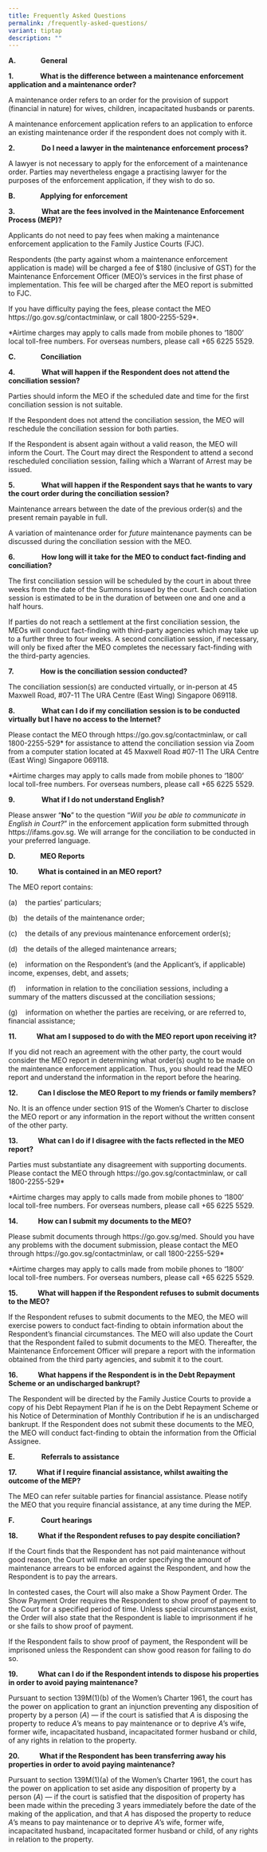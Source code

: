 ```yaml
---
title: Frequently Asked Questions
permalink: /frequently-asked-questions/
variant: tiptap
description: ""
---
```

<p><strong>A.&nbsp;&nbsp;&nbsp;&nbsp;&nbsp;&nbsp;&nbsp;&nbsp;&nbsp;&nbsp;&nbsp;&nbsp;&nbsp;&nbsp; General</strong>
</p>
<p></p>
<p><strong>1.&nbsp;&nbsp;&nbsp;&nbsp;&nbsp;&nbsp;&nbsp;&nbsp;&nbsp;&nbsp;&nbsp;&nbsp;&nbsp;&nbsp;&nbsp; What is the difference between a maintenance enforcement application and a maintenance order?</strong>
</p>
<p></p>
<p>A maintenance order refers to an order for the provision of support (financial
in nature) for wives, children, incapacitated husbands or parents.</p>
<p></p>
<p>A maintenance enforcement application refers to an application to enforce
an existing maintenance order if the respondent does not comply with it.</p>
<p></p>
<p><strong>2.&nbsp;&nbsp;&nbsp;&nbsp;&nbsp;&nbsp;&nbsp;&nbsp;&nbsp;&nbsp;&nbsp;&nbsp;&nbsp;&nbsp;&nbsp; Do I need a lawyer in the maintenance enforcement process?</strong>
</p>
<p></p>
<p>A lawyer is not necessary to apply for the enforcement of a maintenance
order. Parties may nevertheless engage a practising lawyer for the purposes
of the enforcement application, if they wish to do so.</p>
<p></p>
<p><strong>B.&nbsp;&nbsp;&nbsp;&nbsp;&nbsp;&nbsp;&nbsp;&nbsp;&nbsp;&nbsp;&nbsp;&nbsp;&nbsp;&nbsp; Applying for enforcement</strong>
</p>
<p></p>
<p><strong>3.&nbsp;&nbsp;&nbsp;&nbsp;&nbsp;&nbsp;&nbsp;&nbsp;&nbsp;&nbsp;&nbsp;&nbsp;&nbsp;&nbsp;&nbsp; What are the fees involved in the Maintenance Enforcement Process (MEP)?</strong>
</p>
<p></p>
<p>Applicants do not need to pay fees when making a maintenance enforcement
application to the Family Justice Courts (FJC).</p>
<p></p>
<p>Respondents (the party against whom a maintenance enforcement application
is made) will be charged a fee of $180 (inclusive of GST) for the Maintenance
Enforcement Officer (MEO)’s services in the first phase of implementation.
This fee will be charged after the MEO report is submitted to FJC.</p>
<p></p>
<p>If you have difficulty paying the fees, please contact the MEO <a rel="noopener noreferrer nofollow" target="_blank">https://go.gov.sg/contactminlaw</a>,
or call 1800-2255-529*.</p>
<p></p>
<p>*Airtime charges may apply to calls made from mobile phones to ‘1800’
local toll-free numbers. For overseas numbers, please call +65 6225 5529.</p>
<p></p>
<p><strong>C.&nbsp;&nbsp;&nbsp;&nbsp;&nbsp;&nbsp;&nbsp;&nbsp;&nbsp;&nbsp;&nbsp;&nbsp;&nbsp;&nbsp; Conciliation</strong>
</p>
<p></p>
<p><strong>4.&nbsp;&nbsp;&nbsp;&nbsp;&nbsp;&nbsp;&nbsp;&nbsp;&nbsp;&nbsp;&nbsp;&nbsp;&nbsp;&nbsp;&nbsp; What will happen if the Respondent does not attend the conciliation session?</strong>
</p>
<p></p>
<p>Parties should inform the MEO if the scheduled date and time for the first
conciliation session is not suitable.</p>
<p></p>
<p>If the Respondent does not attend the conciliation session, the MEO will
reschedule the conciliation session for both parties.</p>
<p></p>
<p>If the Respondent is absent again without a valid reason, the MEO will
inform the Court. The Court may direct the Respondent to attend a second
rescheduled conciliation session, failing which a Warrant of Arrest may
be issued.</p>
<p></p>
<p><strong>5.&nbsp;&nbsp;&nbsp;&nbsp;&nbsp;&nbsp;&nbsp;&nbsp;&nbsp;&nbsp;&nbsp;&nbsp;&nbsp;&nbsp;&nbsp; What will happen if the Respondent says that he wants to vary the court order during the conciliation session?</strong>
</p>
<p></p>
<p>Maintenance arrears between the date of the previous order(s) and the
present remain payable in full.</p>
<p></p>
<p>A variation of maintenance order for <em>future</em> maintenance payments
can be discussed during the conciliation session with the MEO.</p>
<p></p>
<p><strong>6.&nbsp;&nbsp;&nbsp;&nbsp;&nbsp;&nbsp;&nbsp;&nbsp;&nbsp;&nbsp;&nbsp;&nbsp;&nbsp;&nbsp;&nbsp; How long will it take for the MEO to conduct fact-finding and conciliation?</strong>
</p>
<p></p>
<p>The first conciliation session will be scheduled by the court in about
three weeks from the date of the Summons issued by the court. Each conciliation
session is estimated to be in the duration of between one and one and a
half hours.</p>
<p></p>
<p>If parties do not reach a settlement at the first conciliation session,
the MEOs will conduct fact-finding with third-party agencies which may
take up to a further three to four weeks. A second conciliation session,
if necessary, will only be fixed after the MEO completes the necessary
fact-finding with the third-party agencies.</p>
<p></p>
<p><strong>7.&nbsp;&nbsp;&nbsp;&nbsp;&nbsp;&nbsp;&nbsp;&nbsp;&nbsp;&nbsp;&nbsp;&nbsp;&nbsp;&nbsp;&nbsp; How is the conciliation session conducted?</strong>
</p>
<p></p>
<p>The conciliation session(s) are conducted virtually, or in-person at 45
Maxwell Road, #07-11 The URA Centre (East Wing) Singapore 069118.</p>
<p></p>
<p><strong>8.&nbsp;&nbsp;&nbsp;&nbsp;&nbsp;&nbsp;&nbsp;&nbsp;&nbsp;&nbsp;&nbsp;&nbsp;&nbsp;&nbsp;&nbsp; What can I do if my conciliation session is to be conducted virtually but I have no access to the Internet?</strong>
</p>
<p></p>
<p>Please contact the MEO through <a rel="noopener noreferrer nofollow" target="_blank">https://go.gov.sg/contactminlaw</a>,
or call 1800-2255-529* for assistance to attend the conciliation session
via Zoom from a computer station located at 45 Maxwell Road #07-11 The
URA Centre (East Wing) Singapore 069118.</p>
<p></p>
<p>*Airtime charges may apply to calls made from mobile phones to ‘1800’
local toll-free numbers. For overseas numbers, please call +65 6225 5529.</p>
<p></p>
<p><strong>9.&nbsp;&nbsp;&nbsp;&nbsp;&nbsp;&nbsp;&nbsp;&nbsp;&nbsp;&nbsp;&nbsp;&nbsp;&nbsp;&nbsp;&nbsp; What if I do not understand English?</strong>
</p>
<p></p>
<p>Please answer “<strong>No</strong>” to the question “<em>Will you be able to communicate in English in Court?</em>”
in the enforcement application form submitted through <a rel="noopener noreferrer nofollow" target="_blank">https://ifams.gov.sg</a>.
We will arrange for the conciliation to be conducted in your preferred
language.</p>
<p></p>
<p><strong>D.&nbsp;&nbsp;&nbsp;&nbsp;&nbsp;&nbsp;&nbsp;&nbsp;&nbsp;&nbsp;&nbsp;&nbsp;&nbsp;&nbsp; MEO Reports</strong>
</p>
<p></p>
<p><strong>10.&nbsp;&nbsp;&nbsp;&nbsp;&nbsp;&nbsp;&nbsp;&nbsp;&nbsp;&nbsp;&nbsp; What is contained in an MEO report?</strong>
</p>
<p></p>
<p>The MEO report contains:</p>
<p></p>
<p>(a)&nbsp;&nbsp;&nbsp; the parties’ particulars;</p>
<p>(b)&nbsp;&nbsp; the details of the maintenance order;</p>
<p>(c)&nbsp;&nbsp;&nbsp; the details of any previous maintenance enforcement
order(s);</p>
<p>(d)&nbsp;&nbsp; the details of the alleged maintenance arrears;</p>
<p>(e)&nbsp;&nbsp;&nbsp; information on the Respondent’s (and the Applicant’s,
if applicable) income, expenses, debt, and assets;</p>
<p>(f)&nbsp;&nbsp;&nbsp;&nbsp; information in relation to the conciliation
sessions, including a summary of the matters discussed at the conciliation
sessions;</p>
<p>(g)&nbsp;&nbsp;&nbsp; information on whether the parties are receiving,
or are referred to, financial assistance;</p>
<p></p>
<p><strong>11.&nbsp;&nbsp;&nbsp;&nbsp;&nbsp;&nbsp;&nbsp;&nbsp;&nbsp;&nbsp;&nbsp; What am I supposed to do with the MEO report upon receiving it?</strong>
</p>
<p></p>
<p>If you did not reach an agreement with the other party, the court would
consider the MEO report in determining what order(s) ought to be made on
the maintenance enforcement application. Thus, you should read the MEO
report and understand the information in the report before the hearing.</p>
<p></p>
<p><strong>12.&nbsp;&nbsp;&nbsp;&nbsp;&nbsp;&nbsp;&nbsp;&nbsp;&nbsp;&nbsp;&nbsp; Can I disclose the MEO Report to my friends or family members?</strong>
</p>
<p></p>
<p>No. It is an offence under section 91S of the Women’s Charter to disclose
the MEO report or any information in the report without the written consent
of the other party.</p>
<p></p>
<p><strong>13.&nbsp;&nbsp;&nbsp;&nbsp;&nbsp;&nbsp;&nbsp;&nbsp;&nbsp;&nbsp;&nbsp; What can I do if I disagree with the facts reflected in the MEO report?</strong>
</p>
<p></p>
<p>Parties must substantiate any disagreement with supporting documents.
Please contact the MEO through <a rel="noopener noreferrer nofollow" target="_blank">https://go.gov.sg/contactminlaw</a>,
or call 1800-2255-529*&nbsp;</p>
<p></p>
<p>*Airtime charges may apply to calls made from mobile phones to ‘1800’
local toll-free numbers. For overseas numbers, please call +65 6225 5529.</p>
<p></p>
<p><strong>14.&nbsp;&nbsp;&nbsp;&nbsp;&nbsp;&nbsp;&nbsp;&nbsp;&nbsp;&nbsp;&nbsp; How can I submit my documents to the MEO?</strong>
</p>
<p></p>
<p>Please submit documents through <a rel="noopener noreferrer nofollow" target="_blank">https://go.gov.sg/med</a>.
Should you have any problems with the document submission, please contact
the MEO through <a rel="noopener noreferrer nofollow" target="_blank">https://go.gov.sg/contactminlaw</a>,
or call 1800-2255-529*&nbsp;</p>
<p></p>
<p>*Airtime charges may apply to calls made from mobile phones to ‘1800’
local toll-free numbers. For overseas numbers, please call +65 6225 5529.</p>
<p></p>
<p><strong>15.&nbsp;&nbsp;&nbsp;&nbsp;&nbsp;&nbsp;&nbsp;&nbsp;&nbsp;&nbsp;&nbsp; What will happen if the Respondent refuses to submit documents to the MEO?</strong>
</p>
<p></p>
<p>If the Respondent refuses to submit documents to the MEO, the MEO will
exercise powers to conduct fact-finding to obtain information about the
Respondent’s financial circumstances. The MEO will also update the Court
that the Respondent failed to submit documents to the MEO. Thereafter,
the Maintenance Enforcement Officer will prepare a report with the information
obtained from the third party agencies, and submit it to the court.</p>
<p></p>
<p><strong>16.&nbsp;&nbsp;&nbsp;&nbsp;&nbsp;&nbsp;&nbsp;&nbsp;&nbsp;&nbsp;&nbsp; What happens if the Respondent is in the Debt Repayment Scheme or an undischarged bankrupt?</strong>
</p>
<p></p>
<p>The Respondent will be directed by the Family Justice Courts to provide
a copy of his Debt Repayment Plan if he is on the Debt Repayment Scheme
or his Notice of Determination of Monthly Contribution if he is an undischarged
bankrupt. If the Respondent does not submit these documents to the MEO,
the MEO will conduct fact-finding to obtain the information from the Official
Assignee.</p>
<p></p>
<p><strong>E.&nbsp;&nbsp;&nbsp;&nbsp;&nbsp;&nbsp;&nbsp;&nbsp;&nbsp;&nbsp;&nbsp;&nbsp;&nbsp;&nbsp;&nbsp; Referrals to assistance</strong>
</p>
<p></p>
<p><strong>17.&nbsp;&nbsp;&nbsp;&nbsp;&nbsp;&nbsp;&nbsp;&nbsp;&nbsp;&nbsp;&nbsp; What if I require financial assistance, whilst awaiting the outcome of the MEP?</strong>
</p>
<p></p>
<p>The MEO can refer suitable parties for financial assistance. Please notify
the MEO that you require financial assistance, at any time during the MEP.
&nbsp;</p>
<p></p>
<p><strong>F.&nbsp;&nbsp;&nbsp;&nbsp;&nbsp;&nbsp;&nbsp;&nbsp;&nbsp;&nbsp;&nbsp;&nbsp;&nbsp;&nbsp;&nbsp; Court hearings</strong>
</p>
<p></p>
<p><strong>18.&nbsp;&nbsp;&nbsp;&nbsp;&nbsp;&nbsp;&nbsp;&nbsp;&nbsp;&nbsp;&nbsp; What if the Respondent refuses to pay despite conciliation?</strong>
</p>
<p></p>
<p>If the Court finds that the Respondent has not paid maintenance without
good reason, the Court will make an order specifying the amount of maintenance
arrears to be enforced against the Respondent, and how the Respondent is
to pay the arrears.</p>
<p></p>
<p>In contested cases, the Court will also make a Show Payment Order. The
Show Payment Order requires the Respondent to show proof of payment to
the Court for a specified period of time. Unless special circumstances
exist, the Order will also state that the Respondent is liable to imprisonment
if he or she fails to show proof of payment.</p>
<p></p>
<p>If the Respondent fails to show proof of payment, the Respondent will
be imprisoned unless the Respondent can show good reason for failing to
do so.</p>
<p></p>
<p><strong>19.&nbsp;&nbsp;&nbsp;&nbsp;&nbsp;&nbsp;&nbsp;&nbsp;&nbsp;&nbsp;&nbsp; What can I do if the Respondent intends to dispose his properties in order to avoid paying maintenance?</strong>
</p>
<p></p>
<p>Pursuant to section 139M(1)(b) of the Women’s Charter 1961, the court
has the power on application to grant an injunction preventing any disposition
of property by a person (<em>A</em>) — if the court is satisfied that <em>A</em> is
disposing the property to reduce <em>A</em>’s means to pay maintenance or
to deprive <em>A</em>’s wife, former wife, incapacitated husband, incapacitated
former husband or child, of any rights in relation to the property.</p>
<p></p>
<p><strong>20.&nbsp;&nbsp;&nbsp;&nbsp;&nbsp;&nbsp;&nbsp;&nbsp;&nbsp;&nbsp;&nbsp; What if the Respondent has been transferring away his properties in order to avoid paying maintenance?</strong>
</p>
<p></p>
<p>Pursuant to section 139M(1)(a) of the Women’s Charter 1961, the court
has the power on application to set aside any disposition of property by
a person (<em>A</em>) — if the court is satisfied that the disposition
of property has been made within the preceding 3 years immediately before
the date of the making of the application, and that <em>A</em> has disposed
the property to reduce <em>A</em>’s means to pay maintenance or to deprive <em>A</em>’s
wife, former wife, incapacitated husband, incapacitated former husband
or child, of any rights in relation to the property.</p>
<p>&nbsp;</p>
<p>&nbsp;</p>
<p>&nbsp;</p>
<p>&nbsp;</p>
<p>&nbsp;</p>
<p>&nbsp;</p>
<p>&nbsp;</p>
<p>&nbsp;</p>
<p>&nbsp;</p>
<p>&nbsp;</p>